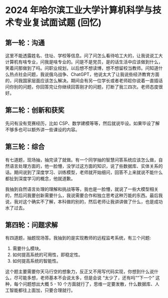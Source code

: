 # 2024 年哈尔滨工业大学计算机科学与技术专业复试面试题 (回忆)

## 第一轮：沟通

这里不能透露姓名、住址、学校等信息。问了问怎么看待哈工大的，让我说说工大计算机有啥专业，问我是啥专业的。问是不是党员，是的话生活中应该做到什么，笑着问那做到了吗。问职业规划，以后想不想读博，想不想留校当教师。问知道什么热点社会问题，我说俄乌战争、ChatGPT，他说太大了让我说些经济教育方面的，问我国家层面应该怎么解决。期间会有另一位学长或者老师趁你说着一直插话问你别的问题，你回答完让你继续回答刚才的问题，打断了我三四次。老师态度很好。

## 第二轮：创新和获奖

先问有没有竞赛经历，比如 CSP、数学建模等等，然后就说毕设。如果毕设了解不够多也可以额外讲一些课设的内容。

## 第三轮：综合

有七道题，现场抽，抽完读了就做。有一个同学抽的智慧问答系统应该怎么做，自然语言处理方面的，他一脸懵，没学过这方面的知识，说了些数据库、实体关系的话。期间说到了深度学习、训练模型，老师就开始细问，回答不上来就说不能什么都扯到深度学习的概念，他就道歉。

我抽到自然语言处理的理解和挑战等等，我也是一脸懵，就说了一些大模型相关的，然后问我要创新需要什么，我说需要合作和独立思考这种万能的东西。最后我说，我对这个确实不了解，本科做的别的，然后老师让我讲讲做了什么，也是成功水了过去。

## 第四轮：问题求解

有四道题，抽题现场答。我抽到的是实现教师的远程监考系统，有三个问题:

1. 需要什么模块。
2. 如何提高系统的可用性，即稳定性。
3. 如何提高系统的智能性。

这个题主要需要你天马行空的想象力，反正又不用写代码实现，你想到什么说什么，尽可能多想，老师基本不会说太多，但是会说 “太少了，还有吗”“下一个” 这种，每个问题想出大概 5 - 10 个方面就行了，思维一定要发散，什么数据库、人工智能都往上面加，只要合理就行。
